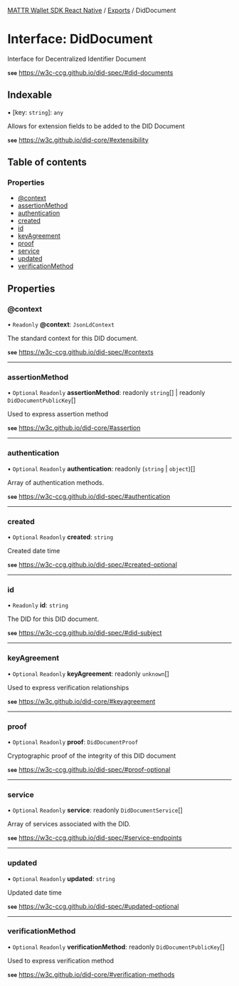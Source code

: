 [MATTR Wallet SDK React Native](../README.md) / [Exports](../modules.md) / DidDocument

# Interface: DidDocument

Interface for Decentralized Identifier Document

**`see`** https://w3c-ccg.github.io/did-spec/#did-documents

## Indexable

▪ [key: `string`]: `any`

Allows for extension fields to be added to the DID Document

**`see`** https://w3c.github.io/did-core/#extensibility

## Table of contents

### Properties

- [@context](DidDocument.md#@context)
- [assertionMethod](DidDocument.md#assertionmethod)
- [authentication](DidDocument.md#authentication)
- [created](DidDocument.md#created)
- [id](DidDocument.md#id)
- [keyAgreement](DidDocument.md#keyagreement)
- [proof](DidDocument.md#proof)
- [service](DidDocument.md#service)
- [updated](DidDocument.md#updated)
- [verificationMethod](DidDocument.md#verificationmethod)

## Properties

### @context

• `Readonly` **@context**: `JsonLdContext`

The standard context for this DID document.

**`see`** https://w3c-ccg.github.io/did-spec/#contexts

___

### assertionMethod

• `Optional` `Readonly` **assertionMethod**: readonly `string`[] \| readonly `DidDocumentPublicKey`[]

Used to express assertion method

**`see`** https://w3c.github.io/did-core/#assertion

___

### authentication

• `Optional` `Readonly` **authentication**: readonly (`string` \| `object`)[]

Array of authentication methods.

**`see`** https://w3c-ccg.github.io/did-spec/#authentication

___

### created

• `Optional` `Readonly` **created**: `string`

Created date time

**`see`** https://w3c-ccg.github.io/did-spec/#created-optional

___

### id

• `Readonly` **id**: `string`

The DID for this DID document.

**`see`** https://w3c-ccg.github.io/did-spec/#did-subject

___

### keyAgreement

• `Optional` `Readonly` **keyAgreement**: readonly `unknown`[]

Used to express verification relationships

**`see`** https://w3c.github.io/did-core/#keyagreement

___

### proof

• `Optional` `Readonly` **proof**: `DidDocumentProof`

Cryptographic proof of the integrity of this DID document

**`see`** https://w3c-ccg.github.io/did-spec/#proof-optional

___

### service

• `Optional` `Readonly` **service**: readonly `DidDocumentService`[]

Array of services associated with the DID.

**`see`** https://w3c-ccg.github.io/did-spec/#service-endpoints

___

### updated

• `Optional` `Readonly` **updated**: `string`

Updated date time

**`see`** https://w3c-ccg.github.io/did-spec/#updated-optional

___

### verificationMethod

• `Optional` `Readonly` **verificationMethod**: readonly `DidDocumentPublicKey`[]

Used to express verification method

**`see`** https://w3c.github.io/did-core/#verification-methods
